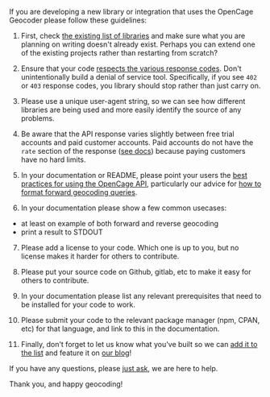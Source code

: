 If you are developing a new library or integration that uses the OpenCage Geocoder please follow these guidelines:

1. First, check [the existing list of libraries](https://geocoder.opencagedata.com/code) and make sure what you are planning on writing doesn't already exist. Perhaps you can extend one of the existing projects rather than restarting from scratch?

2. Ensure that your code [respects the various response codes](https://geocoder.opencagedata.com/api#codes). Don't unintentionally build a denial of service tool. Specifically, if you see `402` or `403` response codes, you library should stop rather than just carry on. 

3. Please use a unique user-agent string, so we can see how different libraries are being used and more easily identify the source of any problems. 

4. Be aware that the API response varies slightly between free trial accounts and paid customer accounts. Paid accounts do not have the `rate` section of the response ([see docs](https://geocoder.opencagedata.com/api#rate-limiting)) because paying customers have no hard limits. 

5. In your documentation or README, please point your users the [best practices for using the OpenCage API](https://geocoder.opencagedata.com/api#bestpractices), particularly our advice for [how to format forward geocoding queries](https://github.com/OpenCageData/opencagedata-roadmap/blob/master/query-formatting.md).  

6. In your documentation please show a few common usecases:
  * at least on example of both forward and reverse geocoding
  * print a result to STDOUT

7. Please add a license to your code. Which one is up to you, but no license makes it harder for others to contribute. 

8. Please put your source code on Github, gitlab, etc to make it easy for others to contribute.

9. In your documentation please list any relevant prerequisites that need to be installed for your code to work. 

10. Please submit your code to the relevant package manager (npm, CPAN, etc) for that language, and link to this in the documentation. 

11. Finally, don't forget to let us know what you've built so we can [add it to the list](https://geocoder.opencagedata.com/code) and feature it on [our blog](https://blog.opencagedata.com)! 

If you have any questions, please [just ask](https://geocoder.opencagedata.com/contact), we are here to help.

Thank you, and happy geocoding!
